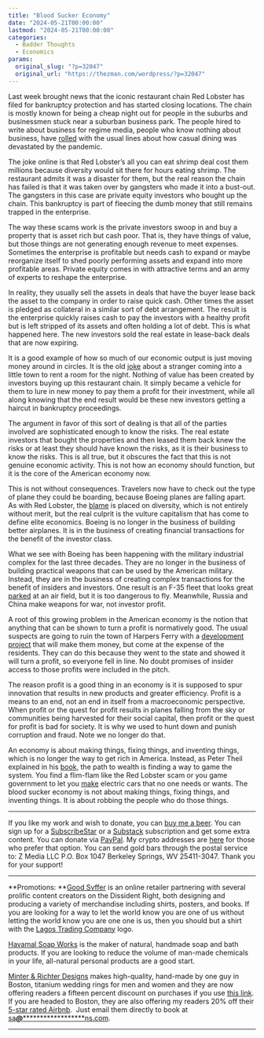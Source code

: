 ```yaml
---
title: "Blood Sucker Economy"
date: "2024-05-21T00:00:00"
lastmod: "2024-05-21T00:00:00"
categories:
  - Badder Thoughts
  - Economics
params:
  original_slug: "?p=32047"
  original_url: "https://thezman.com/wordpress/?p=32047"
---
```


Last week brought news that the iconic restaurant chain Red Lobster has
filed for bankruptcy protection and has started closing locations. The
chain is mostly known for being a cheap night out for people in the
suburbs and businessmen stuck near a suburban business park. The people
hired to write about business for regime media, people who know nothing
about business, have
<a href="https://www.axios.com/2024/05/20/red-lobster-bankruptcy-filed"
rel="noopener" target="_blank">rolled</a> with the usual lines about how
casual dining was devastated by the pandemic.

The joke online is that Red Lobster’s all you can eat shrimp deal cost
them millions because diversity would sit there for hours eating shrimp.
The restaurant admits it was a disaster for them, but the real reason
the chain has failed is that it was taken over by gangsters who made it
into a bust-out. The gangsters in this case are private equity investors
who bought up the chain. This bankruptcy is part of fleecing the dumb
money that still remains trapped in the enterprise.

The way these scams work is the private investors swoop in and buy a
property that is asset rich but cash poor. That is, they have things of
value, but those things are not generating enough revenue to meet
expenses. Sometimes the enterprise is profitable but needs cash to
expand or maybe reorganize itself to shed poorly performing assets and
expand into more profitable areas. Private equity comes in with
attractive terms and an army of experts to reshape the enterprise.

In reality, they usually sell the assets in deals that have the buyer
lease back the asset to the company in order to raise quick cash. Other
times the asset is pledged as collateral in a similar sort of debt
arrangement. The result is the enterprise quickly raises cash to pay the
investors with a healthy profit but is left stripped of its assets and
often holding a lot of debt. This is what happened here. The new
investors sold the real estate in lease-back deals that are now
expiring.

It is a good example of how so much of our economic output is just
moving money around in circles. It is the old
<a href="https://www.econlib.org/archives/2012/01/an_answer_to_a.html"
rel="noopener" target="_blank">joke</a> about a stranger coming into a
little town to rent a room for the night. Nothing of value has been
created by investors buying up this restaurant chain. It simply became a
vehicle for them to lure in new money to pay them a profit for their
investment, while all along knowing that the end result would be these
new investors getting a haircut in bankruptcy proceedings.

The argument in favor of this sort of dealing is that all of the parties
involved are sophisticated enough to know the risks. The real estate
investors that bought the properties and then leased them back knew the
risks or at least they should have known the risks, as it is their
business to know the risks. This is all true, but it obscures the fact
that this is not genuine economic activity. This is not how an economy
should function, but it is the core of the American economy now.

This is not without consequences. Travelers now have to check out the
type of plane they could be boarding, because Boeing planes are falling
apart. As with Red Lobster, the <a
href="https://www.city-journal.org/article/insider-explains-what-has-gone-wrong-with-boeing"
rel="noopener" target="_blank">blame</a> is placed on diversity, which
is not entirely without merit, but the real culprit is the vulture
capitalism that has come to define elite economics. Boeing is no longer
in the business of building better airplanes. It is in the business of
creating financial transactions for the benefit of the investor class.

What we see with Boeing has been happening with the military industrial
complex for the last three decades. They are no longer in the business
of building practical weapons that can be used by the American military.
Instead, they are in the business of creating complex transactions for
the benefit of insiders and investors. One result is an F-35 fleet that
looks great <a
href="https://www.defensenews.com/air/2024/05/16/lockheed-running-out-of-parking-space-amid-f-35-delays-says-watchdog/"
rel="noopener" target="_blank">parked</a> at an air field, but it is too
dangerous to fly. Meanwhile, Russia and China make weapons for war, not
investor profit.

A root of this growing problem in the American economy is the notion
that anything that can be shown to turn a profit is normatively good.
The usual suspects are going to ruin the town of Harpers Ferry with a <a
href="https://mountainstatespotlight.org/2023/01/06/hill-top-house-hotel-harpers-ferry-wv-fight/"
rel="noopener" target="_blank">development project</a> that will make
them money, but come at the expense of the residents. They can do this
because they went to the state and showed it will turn a profit, so
everyone fell in line. No doubt promises of insider access to those
profits were included in the pitch.

The reason profit is a good thing in an economy is it is supposed to
spur innovation that results in new products and greater efficiency.
Profit is a means to an end, not an end in itself from a macroeconomic
perspective. When profit or the quest for profit results in planes
falling from the sky or communities being harvested for their social
capital, then profit or the quest for profit is bad for society. It is
why we used to hunt down and punish corruption and fraud. Note we no
longer do that.

An economy is about making things, fixing things, and inventing things,
which is no longer the way to get rich in America. Instead, as Peter
Theil explained in his <a
href="https://www.amazon.com/Zero-One-Notes-Startups-Future/dp/0804139296"
rel="noopener" target="_blank">book</a>, the path to wealth is finding a
way to game the system. You find a flim-flam like the Red Lobster scam
or you game government to let you <a
href="https://www.foxbusiness.com/media/electric-vehicles-direct-wealth-transfer-owners-gas-powered-vehicles-ev-owners-experts"
rel="noopener" target="_blank">make</a> electric cars that no one needs
or wants. The blood sucker economy is not about making things, fixing
things, and inventing things. It is about robbing the people who do
those things.

------------------------------------------------------------------------

If you like my work and wish to donate, you can
<a href="https://www.buymeacoffee.com/mujolulu" rel="noopener"
target="_blank">buy me a beer</a>. You can sign up for a
<a href="https://www.subscribestar.com/the-z-blog" rel="noopener"
target="_blank">SubscribeStar</a> or a
<a href="https://thedissident.substack.com/" rel="noopener"
target="_blank">Substack</a> subscription and get some extra content.
You can donate via <a
href="https://www.paypal.com/donate/?cmd=_s-xclick&amp;hosted_button_id=UDAS2Q8JYA6CN&amp;source=url"
rel="noopener" target="_blank">PayPal</a>. My crypto addresses are
<a href="https://thezman.com/wordpress/?page_id=22713" rel="noopener"
target="_blank">here</a> for those who prefer that option. You can send
gold bars through the postal service to: Z Media LLC P.O. Box 1047
Berkeley Springs, WV 25411-3047. Thank you for your support!

------------------------------------------------------------------------

**Promotions: **<a href="https://goodsvffer.com/" rel="noopener" target="_blank">Good
Svffer</a> is an online retailer partnering with several prolific
content creators on the Dissident Right, both designing and producing a
variety of merchandise including shirts, posters, and books. If you are
looking for a way to let the world know you are one of us without
letting the world know you are one one is us, then you should but a
shirt with the
<a href="https://goodsvffer.com/products/lagos-trading-company"
rel="noopener" target="_blank">Lagos Trading Company</a> logo.

<a href="https://havamalsoapworks.com/" rel="noopener"
target="_blank">Havamal Soap Works</a> is the maker of natural, handmade
soap and bath products. If you are looking to reduce the volume of
man-made chemicals in your life, all-natural personal products are a
good start.

<a href="https://www.minterandrichterdesigns.com/"
rel="noreferrer nofollow noopener" target="_blank">Minter &amp; Richter
Designs</a> makes high-quality, hand-made by one guy in Boston, titanium
wedding rings for men and women and they are now offering readers a
fifteen percent discount on purchases if you use
<a href="https://www.minterandrichterdesigns.com/discount/ZMAN"
rel="noreferrer nofollow noopener" target="_blank">this link</a>.
<span class="highlight"><span class="colour"><span class="font"><span class="size">If
you are headed to Boston, they are also offering my readers 20% off
their <a
href="https://www.airbnb.com/users/7988017/listings?user_id=7988017&amp;s=3"
rel="noopener noreferrer" target="_blank">5-star rated Airbnb</a>.  Just
email them directly to book at
<a href="mailto:sa***@*********************ns.com"
data-original-string="D4DD1e72LtKaYFytfbPSTg==cb7IjJa3gTAODGWxgGRQ3Jp3CfbOHIs2uE1JFT61IOUcdsjJPxqJfF5IDxy9sq1dgW+"><span
class="apbct-email-encoder"
data-original-string="FgbA0jmbrJ3WDb4TEQ0bpg==cb7yROzoJYN7X5KOHbjjvgxKcFI3n0uOoV1Qpqap/EH8dJanmvjM0doExjuBexR+9UW"
title="This contact has been encoded by Anti-Spam by CleanTalk. Click to decode. To finish the decoding make sure that JavaScript is enabled in your browser.">sa<span
class="apbct-blur">***</span>@<span
class="apbct-blur">*********************</span>ns.com</span></a>.</span></span></span></span>

------------------------------------------------------------------------
